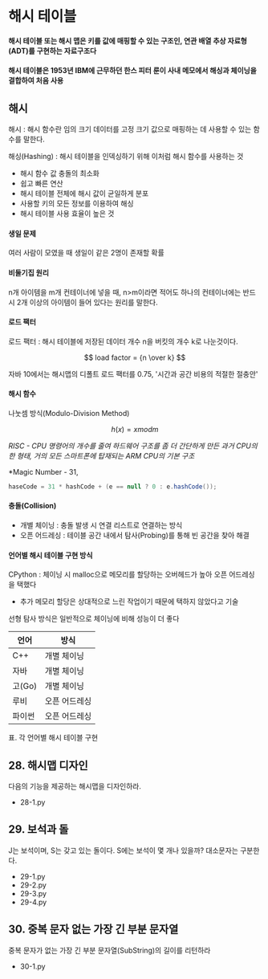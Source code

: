 # 해시 테이블

#### 해시 테이블 또는 해시 맵은 키를 값에 매핑할 수 있는 구조인, 연관 배열 추상 자료형(ADT)를 구현하는 자료구조다
#### 해시 테이블은 1953년 IBM에 근무하던 한스 피터 룬이 사내 메모에서 해싱과 체이닝을 결합하여 처음 사용

## 해시 
해시 : 해시 함수란 임의 크기 데이터를 고정 크기 값으로 매핑하는 데 사용할 수 있는 함수를 말한다.

해싱(Hashing) : 해시 테이블을 인덱싱하기 위해 이처럼 해시 함수를 사용하는 것
- 해시 함수 값 충돌의 최소화
- 쉽고 빠른 연산
- 해시 테이블 전체에 해시 값이 균일하게 분포
- 사용할 키의 모든 정보를 이용하여 해싱
- 해시 테이블 사용 효율이 높은 것

#### 생일 문제
여러 사람이 모였을 때 생일이 같은 2명이 존재할 확률

#### 비둘기집 원리
n개 아이템을 m개 컨테이너에 넣을 때, n>m이라면 적어도 하나의 컨테이너에는 반드시 2개 이상의 아이템이 들어 있다는 원리를 말한다.

#### 로드 팩터
로드 팩터 : 해시 테이블에 저장된 데이터 개수 n을 버킷의 개수 k로 나눈것이다.

$$ load factor = {n \over k} $$

자바 10에서는 해시맵의 디폴트 로드 팩터를 0.75, '시간과 공간 비용의 적절한 절충안'

#### 해시 함수
나눗셈 방식(Modulo-Division Method)

$$ h(x) = x mod m $$

*RISC - CPU 명령어의 개수를 줄여 하드웨어 구조를 좀 더 간단하게 만든 과거 CPU의 한 형태, 거의 모든 스마트폰에 탑재되는 ARM CPU의 기본 구조*

*Magic Number - 31, 
```java
haseCode = 31 * hashCode + (e == null ? 0 : e.hashCode());
```

#### 충돌(Collision)
 - 개별 체이닝 : 충돌 발생 시 연결 리스트로 연결하는 방식
 - 오픈 어드레싱 : 테이블 공간 내에서 탐사(Probing)를 통해 빈 공간을 찾아 해결

#### 언어별 해시 테이블 구현 방식
CPython : 체이닝 시 malloc으로 메모리를 할당하는 오버헤드가 높아 오픈 어드레싱을 택했다

 - 추가 메모리 할당은 상대적으로 느린 작업이기 때문에 택하지 않았다고 기술 

선형 탐사 방식은 일반적으로 체이닝에 비해 성능이 더 좋다

| 언어    | 방식      |
|-------|---------|
| C++   | 개별 체이닝  |
| 자바    | 개별 체이닝  |
| 고(Go) | 개별 체이닝  |
| 루비    | 오픈 어드레싱 |
| 파이썬   | 오픈 어드레싱 |
표. 각 언어별 해시 테이블 구현


## 28. 해시맵 디자인
다음의 기능을 제공하는 해시맵을 디자인하라.

 - 28-1.py

## 29. 보석과 돌
J는 보석이며, S는 갖고 있는 돌이다. S에는 보석이 몇 개나 있을까? 대소문자는 구분한다.

 - 29-1.py
 - 29-2.py
 - 29-3.py
 - 29-4.py

## 30. 중복 문자 없는 가장 긴 부분 문자열
중복 문자가 없는 가장 긴 부분 문자열(SubString)의 길이를 리턴하라

 - 30-1.py
